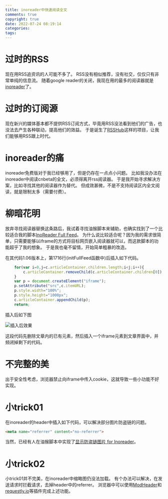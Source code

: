 ```yaml
---
title: inoreader中快速阅读全文
comments: true
copyright: true
date: 2022-07-24 08:19:14
categories:
tags:
---
```


# 过时的RSS
现在用RSS追资讯的人可能不多了。
RSS没有相似推荐，没有社交，仅仅只有非常单纯的信息流。
随着google reader的关闭，我现在用的最多的阅读器就是[inoreader](https://www.inoreader.com/)了。

# 过时的订阅源
现在新兴的媒体基本都不提供RSS订阅方式，毕竟用RSS没法看到他们的广告，也没法去产生各种联动，提高他们的效益。
于是诞生了[RSSHub](https://github.com/DIYgod/RSSHub)这样的项目，让我们能够用RSS跟上时代。

# inoreader的痛
inoreader免费版对于我已经够用了，但是仍存在一点点小问题。
比如我没办法在inoreader中阅读cnbeta的全文，必须得离开rss阅读器。
于是我开始寻求解决方案，比如寻找其他的阅读器作为替代。
但成效甚微，不是不支持阅读区内全文阅读，就是限制太多（需要付费）。

# 柳暗花明
放弃寻找阅读器替换这条路后，我试着寻找油猴脚本来辅助，也确实找到了一个比较适合我的脚本[InoReader Full Feed](https://greasyfork.org/zh-CN/scripts/897-inoreader-full-feed)。
为什么说比较适合呢？因为我的需求很简单，只需要能够以iframe的方式将目标网页嵌入阅读器就可以，而这款脚本的功能超乎了我的想象。
于是我也毫不留情，开始简单粗暴的改造。

在其代码1.06版本上，第1716行(initFullFeed函数中)后插入如下代码。
``` javascript
    for(var i=0,j=c.articleContainer.children.length;i<j;i++){
        c.articleContainer.removeChild(c.articleContainer.children[0]);
    }
    var p = document.createElement("iframe");
    p.setAttribute("src",c.itemURL);
    p.style.width="100%";
    p.style.height="1000px";
    c.articleContainer.appendChild(p);
    return;
````
插入后如下图

![插入后效果](https://raw.githubusercontent.com/gomi1992/blog_images/main/img/202207240844928.png)

这段代码先删除文章内的已有元素，然后插入一个iframe元素到文章界面中，并频闭掉剩下的代码。

# 不完整的美
出于安全性考虑，浏览器禁止向iframe中传入cookie，这就导致一些小功能不好实现。

# 小trick01
在inoreader的header中插入如下代码，可以解决部分图片防盗链的问题。
``` html
<meta name="referrer" content="no-referrer">
```
当然，已经有人在油猴脚本中实现了[显示防盗链图片 for Inoreader](https://greasyfork.org/zh-CN/scripts/376884-%E6%98%BE%E7%A4%BA%E9%98%B2%E7%9B%97%E9%93%BE%E5%9B%BE%E7%89%87-for-inoreader)。

# 小trick02
小trick01并不完美，在inoreader中缩略图仍没法加载。
有个办法可以解决，在发送请求时拦截请求，去掉header中的referrer。
浏览器中可以使用[ModHeader](https://chrome.google.com/webstore/detail/modheader/idgpnmonknjnojddfkpgkljpfnnfcklj)和[requestly.io](https://chrome.google.com/webstore/detail/redirect-url-modify-heade/mdnleldcmiljblolnjhpnblkcekpdkpa)等插件完成上述功能。
